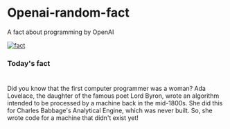 
# Openai-random-fact
 A fact about programming by OpenAI

[![fact](https://github.com/MarioVidoni/openai-daily-fact/actions/workflows/main.yml/badge.svg)](https://github.com/MarioVidoni/openai-daily-fact/actions/workflows/main.yml)

### Today's fact
# 
Did you know that the first computer programmer was a woman? Ada Lovelace, the daughter of the famous poet Lord Byron, wrote an algorithm intended to be processed by a machine back in the mid-1800s. She did this for Charles Babbage's Analytical Engine, which was never built. So, she wrote code for a machine that didn't exist yet!